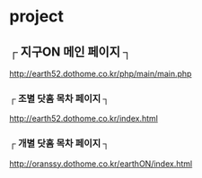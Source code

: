 # project         

## ┌  지구ON 메인 페이지  ┐      
http://earth52.dothome.co.kr/php/main/main.php        

### ┌  조별 닷홈 목차 페이지  ┐      
http://earth52.dothome.co.kr/index.html       

### ┌  개별 닷홈 목차 페이지  ┐      
http://oranssy.dothome.co.kr/earthON/index.html        



